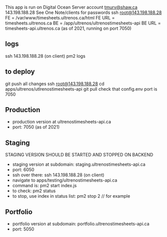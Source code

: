 This app is run on Digital Ocean Server account tmurv@shaw.ca 143.198.188.28
See One Note/clients for passwords
ssh root@143.198.188.28
FE = /var/www/timesheets.ultrenos.ca/html
FE URL = timesheets.ultrenos.ca
BE = /app/ultrenos/ultrenostimesheets-api
BE URL = timesheets-api.ultrenos.ca (as of 2021, running on port 7050)

## logs
ssh 143.198.188.28 (on client)
pm2 logs

## to deploy
git push all changes
ssh root@143.198.188.28
cd apps/ultrenos/utlrenostimesheets-api
git pull
check that config.env port is 7050

## Production
- production version at ultrenostimesheets-api.ca
- port: 7050 (as of 2021)



## Staging
STAGING VERSION SHOULD BE STARTED AND STOPPED ON BACKEND
- staging version at subdomain: staging.ultrenostimesheets-api.ca
- port: 6050
- ssh over there: ssh 143.198.188.28 (on client)
- navigate to apps/testing/ultrenostimesheets-api.ca
- command is: pm2 start index.js
- to check: pm2 status
- to stop, use index in status list: pm2 stop 2 // for example

## Portfolio
- portfolio version at subdomain: portfolio.ultrenostimesheets-api.ca
- port: 5050
